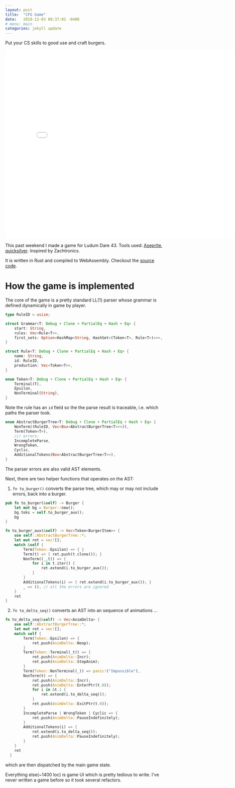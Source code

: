 ```yaml
---
layout: post
title:  "CFG Game"
date:   2018-12-03 00:37:02 -0400
# menu: main
categories: jekyll update
---
```


Put your CS skills to good use and craft burgers.

<iframe src="/static/mcrecursion/index.html" style="border:0px #ffffff none;" name="myiFrame" scrolling="no" frameborder="1" marginheight="0px" marginwidth="0px" height="600px" width="800px" allowfullscreen></iframe>

This past weekend I made a game for Ludum Dare 43. Tools used: [Aseprite](http://aseprite.org), [quicksilver](https://github.com/ryanisaacg/quicksilver). Inspired by Zachtronics.

It is written in Rust and compiled to WebAssembly. Checkout the [source code](https://github.com/rickyhan/dyn-grammar).

# How the game is implemented

The core of the game is a pretty standard LL(1) parser whose grammar is defined dynamically in game by player.

```rust
type RuleID = usize;

struct Grammar<T: Debug + Clone + PartialEq + Hash + Eq> {
    start: String,
    rules: Vec<Rule<T>>,
    first_sets: Option<HashMap<String, HashSet<(Token<T>, Rule<T>)>>>,
}

struct Rule<T: Debug + Clone + PartialEq + Hash + Eq> {
    name: String,
    id: RuleID,
    production: Vec<Token<T>>,
}

enum Token<T: Debug + Clone + PartialEq + Hash + Eq> {
    Terminal(T),
    Epsilon,
    NonTerminal(String),
}
```

Note the rule has an `id` field so the the parse result is traceable, i.e. which paths the parser took.

```rust
enum AbstractBurgerTree<T: Debug + Clone + PartialEq + Hash + Eq> {
    NonTerm((RuleID, Vec<Box<AbstractBurgerTree<T>>>)),
    Term(Token<T>),
    /// errors:
    IncompleteParse,
    WrongToken,
    Cyclic,
    AdditionalTokens(Box<AbstractBurgerTree<T>>),
}
```

The parser errors are also valid AST elements.

Next, there are two helper functions that operates on the AST:

1. `fn to_burger()` converts the parse tree, which may or may not include errors, back into a burger.

```rust
pub fn to_burger(&self) -> Burger {
    let mut bg = Burger::new();
    bg.toks = self.to_burger_aux();
    bg
}

fn to_burger_aux(&self) -> Vec<Token<BurgerItem>> {
    use self::AbstractBurgerTree::*;
    let mut ret = vec![];
    match &self {
        Term(Token::Epsilon) => { }
        Term(t) => { ret.push(t.clone()); }
        NonTerm((_,t)) => {
            for i in t.iter() {
                ret.extend(i.to_burger_aux());
            }
        }
        AdditionalTokens(i) => { ret.extend(i.to_burger_aux()); }
        _ => (), // all the errors are ignored
    }
    ret
}
```

2. `fn to_delta_seq()` converts an AST into an sequence of animations ...

```rust
fn to_delta_seq(&self) -> Vec<AnimDelta> {
    use self::AbstractBurgerTree::*;
    let mut ret = vec![];
    match self {
        Term(Token::Epsilon) => {
            ret.push(AnimDelta::Noop);
        }
        Term(Token::Terminal(_t)) => {
            ret.push(AnimDelta::Incr);
            ret.push(AnimDelta::StepAnim);
        }
        Term(Token::NonTerminal(_)) => panic!("Impossible"),
        NonTerm(t) => {
            ret.push(AnimDelta::Incr);
            ret.push(AnimDelta::EnterPtr(t.0));
            for i in &t.1 {
                ret.extend(i.to_delta_seq());
            }
            ret.push(AnimDelta::ExitPtr(t.0));
        }
        IncompleteParse | WrongToken | Cyclic => {
            ret.push(AnimDelta::PauseIndefinitely);
        }
        AdditionalTokens(i) => {
            ret.extend(i.to_delta_seq());
            ret.push(AnimDelta::PauseIndefinitely);
        }
    }
    ret
  }
```

which are then dispatched by the main game state.

Everything else(~1400 loc) is game UI which is pretty tedious to write. I've never written a game before so it took several refactors.